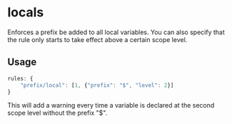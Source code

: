 locals
======

Enforces a prefix be added to all local variables. You can also specify that the rule only starts to take effect above a certain scope level.

Usage
-----

```Javascript
rules: {
    "prefix/local": [1, {"prefix": "$", "level": 2}]
}
```
This will add a warning every time a variable is declared at the second scope level without the prefix "$".